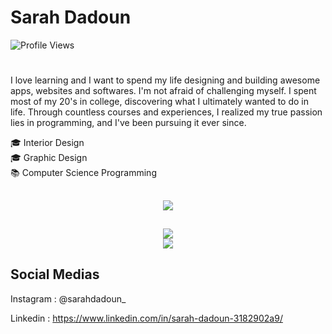 # Sarah Dadoun
![Profile Views](https://komarev.com/ghpvc/?username=sarahdadoun01&color=red)
#

I love learning and I want to spend my life designing and building awesome apps, websites and softwares. I'm not afraid of challenging myself. I spent most of my 20's in college, discovering what I ultimately wanted to do in life. Through countless courses and experiences, I realized my true passion lies in programming, and I've been pursuing it ever since.

🎓 Interior Design<br>
🎓 Graphic Design<br>
📚 Computer Science Programming 

##

<p align="center">
  <a href="https://skillicons.dev">
    <img src="https://skillicons.dev/icons?i=java,python,php,go,nodejs,html,css,sass,js,react,c,cs,django,swift,php,nodejs,npm,webpack,mysql,sqlite,linux,eclipse,dotnet,git,github,docker,firebase,aws,ubuntu,wordpress,ai,ps,sketchup,autocad,figma,bash,babel,vscode,nginx&perline=9" />
  </a>
</p>

##

<p align="center">
  <img src="https://github-readme-stats.vercel.app/api?username=sarahdadoun01&show_icons=true&theme=tokyonight">
  <br>
  <img src="https://github-readme-stats.vercel.app/api/top-langs/?username=sarahdadoun01&layout=compact&theme=tokyonight">
</p>

## Social Medias

Instagram : @sarahdadoun_

Linkedin : https://www.linkedin.com/in/sarah-dadoun-3182902a9/

<!---
sarahdadoun01/sarahdadoun01 is a ✨ special ✨ repository because its `README.md` (this file) appears on your GitHub profile.
You can click the Preview link to take a look at your changes.
--->
